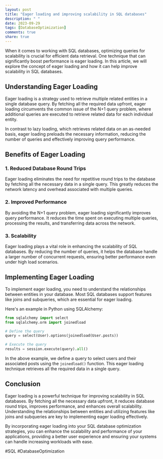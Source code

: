 ```yaml
---
layout: post
title: "Eager loading and improving scalability in SQL databases"
description: " "
date: 2023-09-29
tags: [DatabaseOptimization]
comments: true
share: true
---
```


When it comes to working with SQL databases, optimizing queries for scalability is crucial for efficient data retrieval. One technique that can significantly boost performance is eager loading. In this article, we will explore the concept of eager loading and how it can help improve scalability in SQL databases.

## Understanding Eager Loading

Eager loading is a strategy used to retrieve multiple related entities in a single database query. By fetching all the required data upfront, eager loading circumvents the common issue of the N+1 query problem, where additional queries are executed to retrieve related data for each individual entity.

In contrast to lazy loading, which retrieves related data on an as-needed basis, eager loading preloads the necessary information, reducing the number of queries and effectively improving query performance.

## Benefits of Eager Loading

### 1. Reduced Database Round Trips

Eager loading eliminates the need for repetitive round trips to the database by fetching all the necessary data in a single query. This greatly reduces the network latency and overhead associated with multiple queries.

### 2. Improved Performance

By avoiding the N+1 query problem, eager loading significantly improves query performance. It reduces the time spent on executing multiple queries, processing the results, and transferring data across the network.

### 3. Scalability

Eager loading plays a vital role in enhancing the scalability of SQL databases. By reducing the number of queries, it helps the database handle a larger number of concurrent requests, ensuring better performance even under high load scenarios.

## Implementing Eager Loading

To implement eager loading, you need to understand the relationships between entities in your database. Most SQL databases support features like joins and subqueries, which are essential for eager loading.

Here's an example in Python using SQLAlchemy:

```python
from sqlalchemy import select
from sqlalchemy.orm import joinedload

# Define the query
query = select(User).options(joinedload(User.posts))

# Execute the query
results = session.execute(query).all()
```

In the above example, we define a query to select users and their associated posts using the `joinedload()` function. This eager loading technique retrieves all the required data in a single query.

## Conclusion

Eager loading is a powerful technique for improving scalability in SQL databases. By fetching all the necessary data upfront, it reduces database round trips, improves performance, and enhances overall scalability. Understanding the relationships between entities and utilizing features like joins and subqueries are key to implementing eager loading effectively.

By incorporating eager loading into your SQL database optimization strategies, you can enhance the scalability and performance of your applications, providing a better user experience and ensuring your systems can handle increasing workloads with ease.

#SQL #DatabaseOptimization
